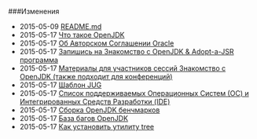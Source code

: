 ###Изменения

* 2015-05-09 [README.md](README.md)
* 2015-05-17 [Что такое OpenJDK](adopt-openjdk-getting-started/what_is_openjdk.md)
* 2015-05-17 [Об Авторском Соглашении Oracle](adopt-openjdk-getting-started/about_oca_-_signing_the_oca.md)
* 2015-05-17 [Запишись на Знакомство с OpenJDK & Adopt-a-JSR программа](write_up_on_the_adopt_openjdk_&_adopt-a-jsr_programs.md)
* 2015-05-17 [Материалы для участников сессий Знакомство с OpenJDK (также подходит для конференций)](hand-out_for_attendees_of_the_adopt_openjdk_sessions_also_applicable_for_conferences.md)
* 2015-05-17 [Шаблон JUG](custom_jug_hand-out_template.md)
* 2015-05-17 [Список поддерживаемых Операционных Систем (ОС) и Интегрированных Средств Разработки (IDE)](table_of_supported_oses_&_ides.md)
* 2015-05-17 [Сборка OpenJDK бенчмарков](openjdk-build-benchmarks.md)
* 2015-05-17 [База багов OpenJDK](openjdk_bug_database_jira.md)
* 2015-05-17 [Как установить утилиту tree](install_the_tree_command.md)
